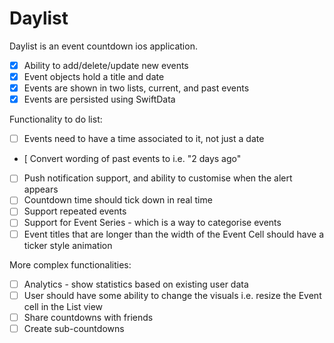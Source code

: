 #  Daylist

Daylist is an event countdown ios application.

- [x] Ability to add/delete/update new events
- [x] Event objects hold a title and date
- [x] Events are shown in two lists, current, and past events
- [x] Events are persisted using SwiftData

Functionality to do list:

- [ ] Events need to have a time associated to it, not just a date
- [  Convert wording of past events to i.e. "2 days ago"
- [ ] Push notification support, and ability to customise when the alert appears
- [ ] Countdown time should tick down in real time
- [ ] Support repeated events
- [ ] Support for Event Series - which is a way to categorise events
- [ ] Event titles that are longer than the width of the Event Cell should have a ticker style animation

More complex functionalities:

- [ ] Analytics - show statistics based on existing user data
- [ ] User should have some ability to change the visuals i.e. resize the Event cell in the List view
- [ ] Share countdowns with friends
- [ ] Create sub-countdowns
